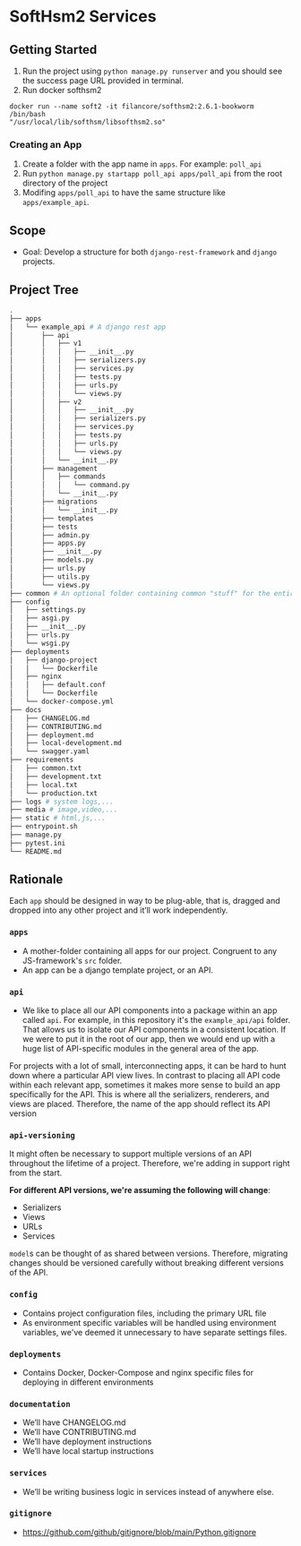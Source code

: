 # SoftHsm2 Services

## Getting Started
1. Run the project using `python manage.py runserver` and you should see the success page URL provided in terminal.
2. Run docker softhsm2
```
docker run --name soft2 -it filancore/softhsm2:2.6.1-bookworm /bin/bash
"/usr/local/lib/softhsm/libsofthsm2.so" 
```


### Creating an App
1. Create a folder with the app name in `apps`. For example: `poll_api`
1. Run `python manage.py startapp poll_api apps/poll_api` from the root directory of the project
1. Modifing `apps/poll_api` to have the same structure like `apps/example_api`.

## Scope
- Goal: Develop a structure for both `django-rest-framework` and `django` projects.

## Project Tree
```bash
.
├── apps
│   └── example_api # A django rest app
│       ├── api
│       │   ├── v1
│       │   │   ├── __init__.py
│       │   │   ├── serializers.py
│       │   │   ├── services.py
│       │   │   ├── tests.py
│       │   │   ├── urls.py
│       │   │   └── views.py
│       │   ├── v2
│       │   │   ├── __init__.py
│       │   │   ├── serializers.py
│       │   │   ├── services.py
│       │   │   ├── tests.py
│       │   │   ├── urls.py
│       │   │   └── views.py
│       │   └── __init__.py
│       ├── management
│       │   ├── commands
│       │   │   └── command.py
│       │   └── __init__.py
│       ├── migrations
│       │   └── __init__.py
│       ├── templates
│       ├── tests
│       ├── admin.py
│       ├── apps.py
│       ├── __init__.py
│       ├── models.py
│       ├── urls.py
│       ├── utils.py
│       └── views.py
├── common # An optional folder containing common "stuff" for the entire project
├── config
│   ├── settings.py
│   ├── asgi.py
│   ├── __init__.py
│   ├── urls.py
│   └── wsgi.py
├── deployments
│   ├── django-project
│   │   └── Dockerfile
│   ├── nginx
│   │   ├── default.conf
│   │   └── Dockerfile
│   └── docker-compose.yml
├── docs
│   ├── CHANGELOG.md
│   ├── CONTRIBUTING.md
│   ├── deployment.md
│   ├── local-development.md
│   └── swagger.yaml
├── requirements
│   ├── common.txt
│   ├── development.txt
│   ├── local.txt
│   └── production.txt
├── logs # system logs,...
├── media # image,video,...
├── static # html,js,...
├── entrypoint.sh
├── manage.py
├── pytest.ini
└── README.md

```

## Rationale
Each `app` should be designed in way to be plug-able, that is, dragged and dropped
into any other project and it’ll work independently.

### `apps`
* A mother-folder containing all apps for our project. Congruent to any JS-framework's `src` folder.
* An app can be a django template project, or an API.

### `api`
* We like to place all our API components into a package within an app called
`api`. For example, in this repository it's the `example_api/api` folder. That allows us to isolate our API components in a consistent location. If
we were to put it in the root of our app, then we would end up with a huge list
of API-specific modules in the general area of the app.

For projects with a lot of small, interconnecting apps, it can be hard to hunt
down where a particular API view lives. In contrast to placing all API code
within each relevant app, sometimes it makes more sense to build an app
specifically for the API. This is where all the serializers, renderers, and views
are placed. Therefore, the name of the app should reflect its API version

### `api-versioning`
It might often be necessary to support multiple versions of an API throughout the lifetime of a project. Therefore, we're adding in support right from the start.

**For different API versions, we're assuming the following will change**:
- Serializers
- Views
- URLs
- Services

`model`s can be thought of as shared between versions. Therefore, migrating changes should be versioned carefully without breaking different versions of the API.


### `config`
* Contains project configuration files, including the primary URL file
* As environment specific variables will be handled using environment variables, we've deemed it unnecessary to have separate settings files.


### `deployments`
* Contains Docker, Docker-Compose and nginx specific files for deploying in different
environments


### `documentation`
* We’ll have CHANGELOG.md
* We’ll have CONTRIBUTING.md
* We’ll have deployment instructions
* We’ll have local startup instructions


### `services`
* We’ll be writing business logic in services instead of anywhere else.


### `gitignore`
* https://github.com/github/gitignore/blob/main/Python.gitignore
